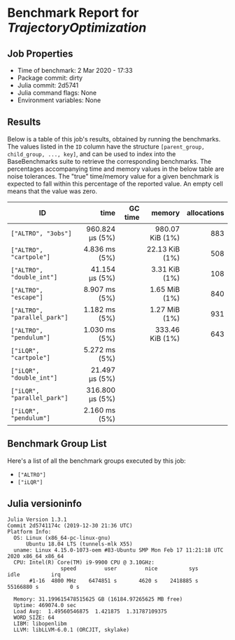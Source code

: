 # Benchmark Report for *TrajectoryOptimization*

## Job Properties
* Time of benchmark: 2 Mar 2020 - 17:33
* Package commit: dirty
* Julia commit: 2d5741
* Julia command flags: None
* Environment variables: None

## Results
Below is a table of this job's results, obtained by running the benchmarks.
The values listed in the `ID` column have the structure `[parent_group, child_group, ..., key]`, and can be used to
index into the BaseBenchmarks suite to retrieve the corresponding benchmarks.
The percentages accompanying time and memory values in the below table are noise tolerances. The "true"
time/memory value for a given benchmark is expected to fall within this percentage of the reported value.
An empty cell means that the value was zero.

| ID                           | time            | GC time | memory          | allocations |
|------------------------------|----------------:|--------:|----------------:|------------:|
| `["ALTRO", "3obs"]`          | 960.824 μs (5%) |         | 980.07 KiB (1%) |         883 |
| `["ALTRO", "cartpole"]`      |   4.836 ms (5%) |         |  22.13 KiB (1%) |         508 |
| `["ALTRO", "double_int"]`    |  41.154 μs (5%) |         |   3.31 KiB (1%) |         108 |
| `["ALTRO", "escape"]`        |   8.907 ms (5%) |         |   1.65 MiB (1%) |         840 |
| `["ALTRO", "parallel_park"]` |   1.182 ms (5%) |         |   1.27 MiB (1%) |         931 |
| `["ALTRO", "pendulum"]`      |   1.030 ms (5%) |         | 333.46 KiB (1%) |         643 |
| `["iLQR", "cartpole"]`       |   5.272 ms (5%) |         |                 |             |
| `["iLQR", "double_int"]`     |  21.497 μs (5%) |         |                 |             |
| `["iLQR", "parallel_park"]`  | 316.800 μs (5%) |         |                 |             |
| `["iLQR", "pendulum"]`       |   2.160 ms (5%) |         |                 |             |

## Benchmark Group List
Here's a list of all the benchmark groups executed by this job:

- `["ALTRO"]`
- `["iLQR"]`

## Julia versioninfo
```
Julia Version 1.3.1
Commit 2d5741174c (2019-12-30 21:36 UTC)
Platform Info:
  OS: Linux (x86_64-pc-linux-gnu)
      Ubuntu 18.04 LTS (tunnels-mlk X55)
  uname: Linux 4.15.0-1073-oem #83-Ubuntu SMP Mon Feb 17 11:21:18 UTC 2020 x86_64 x86_64
  CPU: Intel(R) Core(TM) i9-9900 CPU @ 3.10GHz: 
                 speed         user         nice          sys         idle          irq
       #1-16  4800 MHz    6474851 s       4620 s    2418885 s   55166880 s          0 s
       
  Memory: 31.199615478515625 GB (16184.97265625 MB free)
  Uptime: 469074.0 sec
  Load Avg:  1.49560546875  1.421875  1.31787109375
  WORD_SIZE: 64
  LIBM: libopenlibm
  LLVM: libLLVM-6.0.1 (ORCJIT, skylake)
```